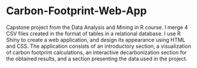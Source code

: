# Carbon-Footprint-Web-App
Capstone project from the Data Analysis and Mining in R course.
I merge 4 CSV files created in the format of tables in a relational database. I use R Shiny to create a web application, and design its appearance using HTML and CSS. The application consists of an introductory section, a visualization of carbon footprint calculations, an interactive decarbonization section for the obtained results, and a section presenting the data used in the project.
